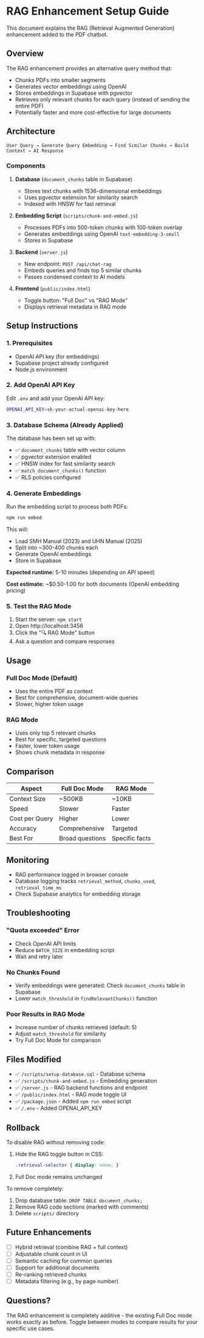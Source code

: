 # RAG Enhancement Setup Guide

This document explains the RAG (Retrieval Augmented Generation) enhancement added to the PDF chatbot.

## Overview

The RAG enhancement provides an alternative query method that:
- Chunks PDFs into smaller segments
- Generates vector embeddings using OpenAI
- Stores embeddings in Supabase with pgvector
- Retrieves only relevant chunks for each query (instead of sending the entire PDF)
- Potentially faster and more cost-effective for large documents

## Architecture

```
User Query → Generate Query Embedding → Find Similar Chunks → Build Context → AI Response
```

### Components

1. **Database** (`document_chunks` table in Supabase)
   - Stores text chunks with 1536-dimensional embeddings
   - Uses pgvector extension for similarity search
   - Indexed with HNSW for fast retrieval

2. **Embedding Script** (`scripts/chunk-and-embed.js`)
   - Processes PDFs into 500-token chunks with 100-token overlap
   - Generates embeddings using OpenAI `text-embedding-3-small`
   - Stores in Supabase

3. **Backend** (`server.js`)
   - New endpoint: `POST /api/chat-rag`
   - Embeds queries and finds top 5 similar chunks
   - Passes condensed context to AI models

4. **Frontend** (`public/index.html`)
   - Toggle button: "Full Doc" vs "RAG Mode"
   - Displays retrieval metadata in RAG mode

## Setup Instructions

### 1. Prerequisites

- OpenAI API key (for embeddings)
- Supabase project already configured
- Node.js environment

### 2. Add OpenAI API Key

Edit `.env` and add your OpenAI API key:

```bash
OPENAI_API_KEY=sk-your-actual-openai-key-here
```

### 3. Database Schema (Already Applied)

The database has been set up with:
- ✅ `document_chunks` table with vector column
- ✅ pgvector extension enabled
- ✅ HNSW index for fast similarity search
- ✅ `match_document_chunks()` function
- ✅ RLS policies configured

### 4. Generate Embeddings

Run the embedding script to process both PDFs:

```bash
npm run embed
```

This will:
- Load SMH Manual (2023) and UHN Manual (2025)
- Split into ~300-400 chunks each
- Generate OpenAI embeddings
- Store in Supabase

**Expected runtime:** 5-10 minutes (depending on API speed)

**Cost estimate:** ~$0.50-1.00 for both documents (OpenAI embedding pricing)

### 5. Test the RAG Mode

1. Start the server: `npm start`
2. Open http://localhost:3456
3. Click the "🔍 RAG Mode" button
4. Ask a question and compare responses

## Usage

### Full Doc Mode (Default)
- Uses the entire PDF as context
- Best for comprehensive, document-wide queries
- Slower, higher token usage

### RAG Mode
- Uses only top 5 relevant chunks
- Best for specific, targeted questions
- Faster, lower token usage
- Shows chunk metadata in response

## Comparison

| Aspect | Full Doc Mode | RAG Mode |
|--------|---------------|----------|
| Context Size | ~500KB | ~10KB |
| Speed | Slower | Faster |
| Cost per Query | Higher | Lower |
| Accuracy | Comprehensive | Targeted |
| Best For | Broad questions | Specific facts |

## Monitoring

- RAG performance logged in browser console
- Database logging tracks `retrieval_method`, `chunks_used`, `retrieval_time_ms`
- Check Supabase analytics for embedding storage

## Troubleshooting

### "Quota exceeded" Error
- Check OpenAI API limits
- Reduce `BATCH_SIZE` in embedding script
- Wait and retry later

### No Chunks Found
- Verify embeddings were generated: Check `document_chunks` table in Supabase
- Lower `match_threshold` in `findRelevantChunks()` function

### Poor Results in RAG Mode
- Increase number of chunks retrieved (default: 5)
- Adjust `match_threshold` for similarity
- Try Full Doc Mode for comparison

## Files Modified

- ✅ `/scripts/setup-database.sql` - Database schema
- ✅ `/scripts/chunk-and-embed.js` - Embedding generation
- ✅ `/server.js` - RAG backend functions and endpoint
- ✅ `/public/index.html` - RAG mode toggle UI
- ✅ `/package.json` - Added `npm run embed` script
- ✅ `/.env` - Added OPENAI_API_KEY

## Rollback

To disable RAG without removing code:
1. Hide the RAG toggle button in CSS:
   ```css
   .retrieval-selector { display: none; }
   ```
2. Full Doc mode remains unchanged

To remove completely:
1. Drop database table: `DROP TABLE document_chunks;`
2. Remove RAG code sections (marked with comments)
3. Delete `scripts/` directory

## Future Enhancements

- [ ] Hybrid retrieval (combine RAG + full context)
- [ ] Adjustable chunk count in UI
- [ ] Semantic caching for common queries
- [ ] Support for additional documents
- [ ] Re-ranking retrieved chunks
- [ ] Metadata filtering (e.g., by page number)

## Questions?

The RAG enhancement is completely additive - the existing Full Doc mode works exactly as before. Toggle between modes to compare results for your specific use cases.

